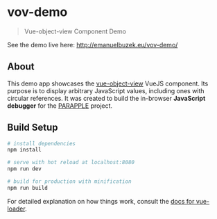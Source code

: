 # vov-demo

> Vue-object-view Component Demo

See the demo live here: http://emanuelbuzek.eu/vov-demo/

## About

This demo app showcases the [vue-object-view](https://github.com/ebuzek/vue-object-view) VueJS component. Its purpose is to display arbitrary JavaScript values, including ones with circular references. It was created to build the in-browser **JavaScript debugger** for the [PARAPPLE](http://emanuelbuzek.eu/parapple/#/) project.

## Build Setup

``` bash
# install dependencies
npm install

# serve with hot reload at localhost:8080
npm run dev

# build for production with minification
npm run build
```

For detailed explanation on how things work, consult the [docs for vue-loader](http://vuejs.github.io/vue-loader).
